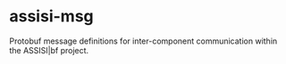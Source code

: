 assisi-msg
==========

Protobuf message definitions for inter-component communication within the ASSISI|bf project.

